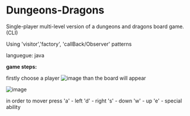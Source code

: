 # Dungeons-Dragons
Single-player multi-level version of a dungeons and dragons board game.(CLI)

Using 'visitor','factory', 'callBack/Observer' patterns

languegue: java



**game steps:** 

firstly choose a player
![image](https://user-images.githubusercontent.com/108360512/176255976-a1488026-8dcd-4a9e-853d-d80b33ab0a68.png)
than the board will appear



![image](https://user-images.githubusercontent.com/108360512/176256334-5e442419-88dc-40e3-868a-0b5c1f95aff4.png)

in order to mover press 
'a' - left
'd' - right
's' - down
'w' - up
'e' - special ability
